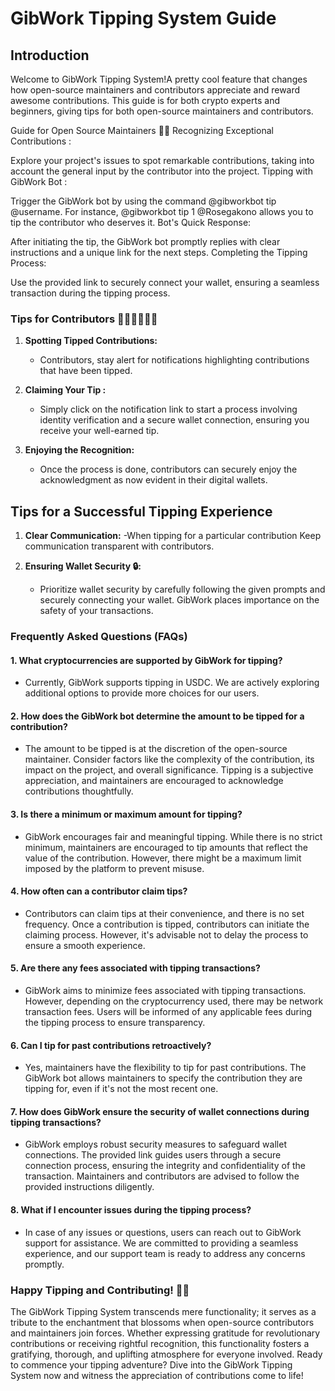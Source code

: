 # GibWork Tipping System Guide

## Introduction

Welcome to GibWork Tipping System!A pretty cool feature that changes how open-source maintainers and contributors appreciate and reward awesome contributions. This guide is for both crypto experts and beginners, giving tips for both open-source maintainers and contributors.

Guide for Open Source Maintainers 🧑‍💻
Recognizing Exceptional Contributions :

Explore your project's issues to spot remarkable contributions, taking into account the general input by the contributor into the project.
Tipping with GibWork Bot :

Trigger the GibWork bot by using the command @gibworkbot tip <amount> @username. For instance, @gibworkbot tip 1 @Rosegakono allows you to tip the contributor who deserves it.
Bot's Quick Response:

After initiating the tip, the GibWork bot promptly replies with clear instructions and a unique link for the next steps.
Completing the Tipping Process:

Use the provided link to securely connect your wallet, ensuring a seamless transaction during the tipping process.

### Tips for Contributors 🧑‍💻🧑‍💻🧑‍💻

1. **Spotting Tipped Contributions:**
   - Contributors, stay alert for notifications highlighting contributions that have been tipped.

2. **Claiming Your Tip :**
   - Simply click on the notification link to start a process involving identity verification and a secure wallet connection, ensuring you receive your well-earned tip.

3. **Enjoying the Recognition:**
   - Once the process is done, contributors can securely enjoy the acknowledgment as now evident in their digital wallets.

## Tips for a Successful Tipping Experience

1. **Clear Communication:**
   -When tipping for a particular contribution Keep communication transparent with contributors.

2. **Ensuring Wallet Security 🔒:**
   - Prioritize wallet security by carefully following the given prompts and securely connecting your wallet. GibWork places importance on the safety of your transactions.
   
### Frequently Asked Questions (FAQs)

#### **1. What cryptocurrencies are supported by GibWork for tipping?**
   - Currently, GibWork supports tipping in USDC. We are actively exploring additional options to provide more choices for our users.

#### **2. How does the GibWork bot determine the amount to be tipped for a contribution?**
   - The amount to be tipped is at the discretion of the open-source maintainer. Consider factors like the complexity of the contribution, its impact on the project, and overall significance. Tipping is a subjective appreciation, and maintainers are encouraged to acknowledge contributions thoughtfully.

#### **3. Is there a minimum or maximum amount for tipping?**
   - GibWork encourages fair and meaningful tipping. While there is no strict minimum, maintainers are encouraged to tip amounts that reflect the value of the contribution. However, there might be a maximum limit imposed by the platform to prevent misuse.

#### **4. How often can a contributor claim tips?**
   - Contributors can claim tips at their convenience, and there is no set frequency. Once a contribution is tipped, contributors can initiate the claiming process. However, it's advisable not to delay the process to ensure a smooth experience.

#### **5. Are there any fees associated with tipping transactions?**
   - GibWork aims to minimize fees associated with tipping transactions. However, depending on the cryptocurrency used, there may be network transaction fees. Users will be informed of any applicable fees during the tipping process to ensure transparency.

#### **6. Can I tip for past contributions retroactively?**
   - Yes, maintainers have the flexibility to tip for past contributions. The GibWork bot allows maintainers to specify the contribution they are tipping for, even if it's not the most recent one.

#### **7. How does GibWork ensure the security of wallet connections during tipping transactions?**
   - GibWork employs robust security measures to safeguard wallet connections. The provided link guides users through a secure connection process, ensuring the integrity and confidentiality of the transaction. Maintainers and contributors are advised to follow the provided instructions diligently.

#### **8. What if I encounter issues during the tipping process?**
   - In case of any issues or questions, users can reach out to GibWork support for assistance. We are committed to providing a seamless experience, and our support team is ready to address any concerns promptly.

### Happy Tipping and Contributing! 🚀🎉

The GibWork Tipping System transcends mere functionality; it serves as a tribute to the enchantment that blossoms when open-source contributors and maintainers join forces. Whether expressing gratitude for revolutionary contributions or receiving rightful recognition, this functionality fosters a gratifying, thorough, and uplifting atmosphere for everyone involved. Ready to commence your tipping adventure? Dive into the GibWork Tipping System now and witness the appreciation of contributions come to life!
